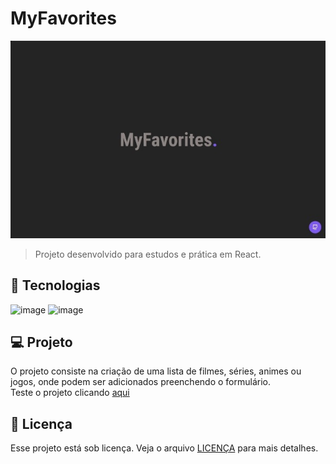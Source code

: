 # MyFavorites
<img alt="My Favorites" src="myfavorites.jpg">

> Projeto desenvolvido para estudos e prática em React.

## 🚀 Tecnologias
![image](https://img.shields.io/badge/React-20232A?style=for-the-badge&logo=react&logoColor=61DAFB)
![image](https://img.shields.io/badge/JavaScript-323330?style=for-the-badge&logo=javascript&logoColor=F7DF1E)

## 💻 Projeto

O projeto consiste na criação de uma lista de filmes, séries, animes ou jogos, onde podem ser adicionados preenchendo o formulário.
<br>
Teste o projeto clicando [aqui](https://myfav-react.vercel.app)

## 📝 Licença

Esse projeto está sob licença. Veja o arquivo [LICENÇA](LICENSE.md) para mais detalhes.
